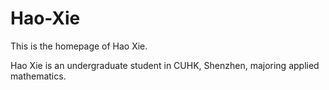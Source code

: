 # Hao-Xie
This is the homepage of Hao Xie.

Hao Xie is an undergraduate student in CUHK, Shenzhen, majoring applied mathematics. 
